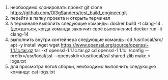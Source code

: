 1. необходимо клонировать проект
	git clone https://github.com/Ol3gSanders/test_build_engineer.git
2. перейти в папку проекта и открыть терминал
3. в терминале выполить следующие команды:
	docker build -t clang-14 . (дождаться, когда команда закончит своё выполнение)
	docker run -it clang-14
4. выполнить внутри контейнера следующие команды:
	cd /usr/local/src/
	apt -y install wget
	wget https://www.openssl.org/source/openssl-1.1.1c.tar.gz
	tar -xf openssl-1.1.1c.tar.gz
	cd openssl-1.1.1c
	./config --prefix=/usr/local/ssl --openssldir=/usr/local/ssl shared zlib
	make > logs.txt
5. для просмотра логов сборки, необходимо выполнить следующую команду:
	cat logs.txt